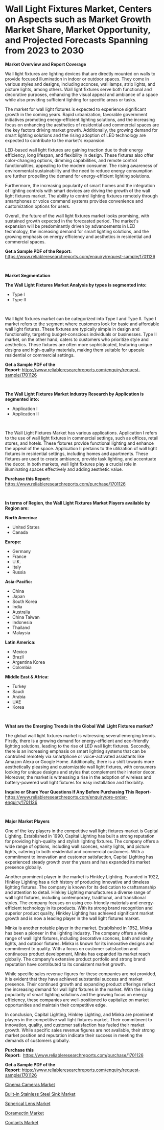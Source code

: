 <p><h1>Wall Light Fixtures Market, Centers on Aspects such as Market Growth Market Share, Market Opportunity, and Projected Forecasts Spanning from 2023 to 2030</h1></p><p><strong>Market Overview and Report Coverage</strong></p>
<p><p>Wall light fixtures are lighting devices that are directly mounted on walls to provide focused illumination in indoor or outdoor spaces. They come in various styles and designs, including sconces, wall lamps, strip lights, and picture lights, among others. Wall light fixtures serve both functional and decorative purposes, enhancing the visual appeal and ambiance of a space while also providing sufficient lighting for specific areas or tasks.</p><p>The market for wall light fixtures is expected to experience significant growth in the coming years. Rapid urbanization, favorable government initiatives promoting energy-efficient lighting solutions, and the increasing focus on enhancing the aesthetics of residential and commercial spaces are the key factors driving market growth. Additionally, the growing demand for smart lighting solutions and the rising adoption of LED technology are expected to contribute to the market's expansion.</p><p>LED-based wall light fixtures are gaining traction due to their energy efficiency, long lifespan, and flexibility in design. These fixtures also offer color-changing options, dimming capabilities, and remote control functionalities, appealing to the modern consumer. The rising awareness of environmental sustainability and the need to reduce energy consumption are further propelling the demand for energy-efficient lighting solutions.</p><p>Furthermore, the increasing popularity of smart homes and the integration of lighting controls with smart devices are driving the growth of the wall light fixtures market. The ability to control lighting fixtures remotely through smartphones or voice command systems provides convenience and customization options for users.</p><p>Overall, the future of the wall light fixtures market looks promising, with sustained growth expected in the forecasted period. The market's expansion will be predominantly driven by advancements in LED technology, the increasing demand for smart lighting solutions, and the growing emphasis on energy efficiency and aesthetics in residential and commercial spaces.</p></p>
<p><strong>Get a Sample PDF of the Report:</strong> <a href="https://www.reliableresearchreports.com/enquiry/request-sample/1701126">https://www.reliableresearchreports.com/enquiry/request-sample/1701126</a></p>
<p>&nbsp;</p>
<p><strong>Market Segmentation</strong></p>
<p><strong>The Wall Light Fixtures Market Analysis by types is segmented into:</strong></p>
<p><ul><li>Type I</li><li>Type II</li></ul></p>
<p>&nbsp;</p>
<p><p>Wall light fixtures market can be categorized into Type I and Type II. Type I market refers to the segment where customers look for basic and affordable wall light fixtures. These fixtures are typically simple in design and functionality, targeting budget-conscious individuals or businesses. Type II market, on the other hand, caters to customers who prioritize style and aesthetics. These fixtures are often more sophisticated, featuring unique designs and high-quality materials, making them suitable for upscale residential or commercial settings.</p></p>
<p><strong>Get a Sample PDF of the Report:</strong>&nbsp;<a href="https://www.reliableresearchreports.com/enquiry/request-sample/1701126">https://www.reliableresearchreports.com/enquiry/request-sample/1701126</a></p>
<p>&nbsp;</p>
<p><strong>The Wall Light Fixtures Market Industry Research by Application is segmented into:</strong></p>
<p><ul><li>Application I</li><li>Application II</li></ul></p>
<p>&nbsp;</p>
<p><p>The Wall Light Fixtures Market has various applications. Application I refers to the use of wall light fixtures in commercial settings, such as offices, retail stores, and hotels. These fixtures provide functional lighting and enhance the appeal of the space. Application II pertains to the utilization of wall light fixtures in residential settings, including homes and apartments. These fixtures are used to create ambiance, provide task lighting, and accentuate the decor. In both markets, wall light fixtures play a crucial role in illuminating spaces effectively and adding aesthetic value.</p></p>
<p><strong>Purchase this Report:</strong>&nbsp; <a href="https://www.reliableresearchreports.com/purchase/1701126">https://www.reliableresearchreports.com/purchase/1701126</a></p>
<p>&nbsp;</p>
<p><strong>In terms of Region, the Wall Light Fixtures Market Players available by Region are:</strong></p>
<p>
    <p> <strong> North America: </strong>
        <ul>
            <li>United States</li>
            <li>Canada</li>
        </ul>
        </p> 
    <p> <strong> Europe: </strong>
        <ul>
            <li>Germany</li>
            <li>France</li>
            <li>U.K.</li>
            <li>Italy</li>
            <li>Russia</li>
        </ul>
        </p> 
    <p> <strong> Asia-Pacific: </strong>
        <ul>
            <li>China</li>
            <li>Japan</li>
            <li>South Korea</li>
            <li>India</li>
            <li>Australia</li>
            <li>China Taiwan</li>
            <li>Indonesia</li>
            <li>Thailand</li>
            <li>Malaysia</li>
        </ul>
        </p> 
    <p> <strong> Latin America: </strong>
        <ul>
            <li>Mexico</li>
            <li>Brazil</li>
            <li>Argentina Korea</li>
            <li>Colombia</li>
        </ul>
        </p> 
    <p> <strong> Middle East & Africa: </strong>
        <ul>
            <li>Turkey</li>
            <li>Saudi</li>
            <li>Arabia</li>
            <li>UAE</li>
            <li>Korea</li>
        </ul>
    </p>
    </p>
<p>&nbsp;</p>
<p><strong>What are the Emerging Trends in the Global Wall Light Fixtures market?</strong></p>
<p><p>The global wall light fixtures market is witnessing several emerging trends. Firstly, there is a growing demand for energy-efficient and eco-friendly lighting solutions, leading to the rise of LED wall light fixtures. Secondly, there is an increasing emphasis on smart lighting systems that can be controlled remotely via smartphone or voice-activated assistants like Amazon Alexa or Google Home. Additionally, there is a shift towards more aesthetically pleasing and customizable wall light fixtures, with consumers looking for unique designs and styles that complement their interior decor. Moreover, the market is witnessing a rise in the adoption of wireless and battery-powered wall light fixtures for easy installation and flexibility.</p></p>
<p><strong>Inquire or Share Your Questions If Any Before Purchasing This Report</strong>- <a href="https://www.reliableresearchreports.com/enquiry/pre-order-enquiry/1701126">https://www.reliableresearchreports.com/enquiry/pre-order-enquiry/1701126</a></p>
<p>&nbsp;</p>
<p><strong>Major Market Players</strong></p>
<p><p>One of the key players in the competitive wall light fixtures market is Capital Lighting. Established in 1990, Capital Lighting has built a strong reputation for providing high-quality and stylish lighting fixtures. The company offers a wide range of options, including wall sconces, vanity lights, and picture lights, catering to both residential and commercial customers. With a commitment to innovation and customer satisfaction, Capital Lighting has experienced steady growth over the years and has expanded its market presence globally.</p><p>Another prominent player in the market is Hinkley Lighting. Founded in 1922, Hinkley Lighting has a rich history of producing innovative and timeless lighting fixtures. The company is known for its dedication to craftsmanship and attention to detail. Hinkley Lighting manufactures a diverse range of wall light fixtures, including contemporary, traditional, and transitional styles. The company focuses on using eco-friendly materials and energy-efficient technology in its products. With its strong brand recognition and superior product quality, Hinkley Lighting has achieved significant market growth and is now a leading player in the wall light fixtures market.</p><p>Minka is another notable player in the market. Established in 1952, Minka has been a pioneer in the lighting industry. The company offers a wide range of wall light fixtures, including decorative sconces, bath and vanity lights, and outdoor fixtures. Minka is known for its innovative designs and commitment to quality. With a focus on customer satisfaction and continuous product development, Minka has expanded its market reach globally. The company’s extensive product portfolio and strong brand reputation have contributed to its consistent market growth.</p><p>While specific sales revenue figures for these companies are not provided, it is evident that they have achieved substantial success and market presence. Their continued growth and expanding product offerings reflect the increasing demand for wall light fixtures in the market. With the rising popularity of smart lighting solutions and the growing focus on energy efficiency, these companies are well-positioned to capitalize on market opportunities and maintain their competitive edge.</p><p>In conclusion, Capital Lighting, Hinkley Lighting, and Minka are prominent players in the competitive wall light fixtures market. Their commitment to innovation, quality, and customer satisfaction has fueled their market growth. While specific sales revenue figures are not available, their strong market position and reputation indicate their success in meeting the demands of customers globally.</p></p>
<p><strong>Purchase this Report:</strong>&nbsp;&nbsp;<a href="https://www.reliableresearchreports.com/purchase/1701126">https://www.reliableresearchreports.com/purchase/1701126</a></p>
<p></p>
<p><strong>Get a Sample PDF of the Report:</strong>&nbsp;<a href="https://www.reliableresearchreports.com/enquiry/request-sample/1701126">https://www.reliableresearchreports.com/enquiry/request-sample/1701126</a></p>
<p><p><a href="https://github.com/melchekhinf/Market-Research-Report-List-1/blob/main/cinema-cameras-market.md">Cinema Cameras Market</a></p><p><a href="https://medium.com/@edwinsporer/built-in-stainless-steel-sink-market-trends-and-market-analysis-forecasted-for-period-2023-2030-ab1049dba80e">Built-in Stainless Steel Sink Market</a></p><p><a href="https://github.com/merzlyukov93/Market-Research-Report-List-1/blob/main/spherical-lens-market.md">Spherical Lens Market</a></p><p><a href="https://www.linkedin.com/pulse/doramectin-market-size-growth-forecast-from-2023-2030-ordrem-zqwwe/">Doramectin Market</a></p><p><a href="https://www.linkedin.com/pulse/decoding-coolants-market-deep-dive-latest-trends-segmentation-cqyxe/">Coolants Market</a></p></p>